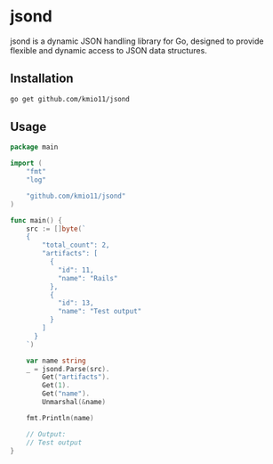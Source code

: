 # jsond
jsond is a dynamic JSON handling library for Go, designed to provide flexible and dynamic access to JSON data structures. 

## Installation
```bash
go get github.com/kmio11/jsond
```

## Usage
```go
package main

import (
	"fmt"
	"log"

	"github.com/kmio11/jsond"
)

func main() {
	src := []byte(`
	{
		"total_count": 2,
		"artifacts": [
		  {
			"id": 11,
			"name": "Rails"
		  },
		  {
			"id": 13,
			"name": "Test output"
		  }
		]
	  }
	`)

	var name string
	_ = jsond.Parse(src).
		Get("artifacts").
		Get(1).
		Get("name").
		Unmarshal(&name)

	fmt.Println(name)

	// Output:
	// Test output
}
```
